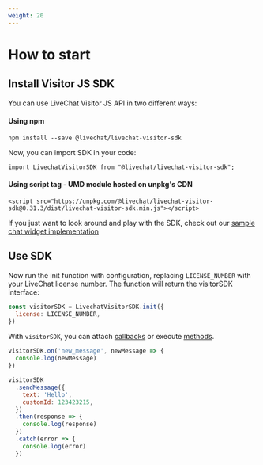 ```yaml
---
weight: 20
---
```


# How to start

## Install Visitor JS SDK

You can use LiveChat Visitor JS API in two different ways:

#### Using npm

`npm install --save @livechat/livechat-visitor-sdk`

Now, you can import SDK in your code:

`import LivechatVisitorSDK from "@livechat/livechat-visitor-sdk";`

#### Using script tag - UMD module hosted on unpkg's CDN

`<script src="https://unpkg.com/@livechat/livechat-visitor-sdk@0.31.3/dist/livechat-visitor-sdk.min.js"></script>`

If you just want to look around and play with the SDK, check out our
[sample chat widget implementation](https://glitch.com/#!/project/livechat-sample-chat-widget)

## Use SDK

Now run the init function with configuration, replacing `LICENSE_NUMBER` with
your LiveChat license number. The function will return the visitorSDK interface:

```js
const visitorSDK = LivechatVisitorSDK.init({
  license: LICENSE_NUMBER,
})
```

With `visitorSDK`, you can attach [callbacks](#callbacks) or execute
[methods](#methods).

```js
visitorSDK.on('new_message', newMessage => {
  console.log(newMessage)
})

visitorSDK
  .sendMessage({
    text: 'Hello',
    customId: 123423215,
  })
  .then(response => {
    console.log(response)
  })
  .catch(error => {
    console.log(error)
  })
```
